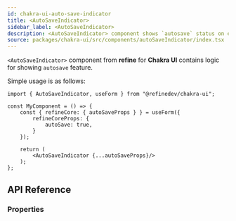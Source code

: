 ```yaml
---
id: chakra-ui-auto-save-indicator
title: <AutoSaveIndicator>
sidebar_label: <AutoSaveIndicator>
description: <AutoSaveIndicator> component shows `autosave` status on edit actions.
source: packages/chakra-ui/src/components/autoSaveIndicator/index.tsx
---
```


`<AutoSaveIndicator>` component from **refine** for **Chakra UI** contains logic for showing `autosave` feature. 

Simple usage is as follows:

```tsx
import { AutoSaveIndicator, useForm } from "@refinedev/chakra-ui";

const MyComponent = () => {
    const { refineCore: { autoSaveProps } } = useForm({
        refineCoreProps: {
            autoSave: true,
        }
    });

    return (
        <AutoSaveIndicator {...autoSaveProps}/>
    );
};
```

## API Reference

### Properties

<PropsTable module="@refinedev/chakra-ui/AutoSaveIndicator" />
